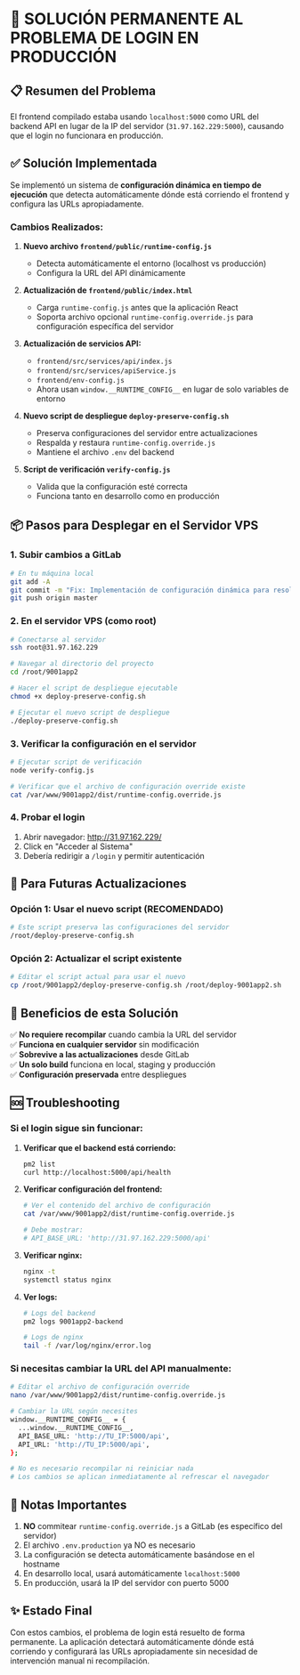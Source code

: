 # 🔧 SOLUCIÓN PERMANENTE AL PROBLEMA DE LOGIN EN PRODUCCIÓN

## 📋 Resumen del Problema

El frontend compilado estaba usando `localhost:5000` como URL del backend API en lugar de la IP del servidor (`31.97.162.229:5000`), causando que el login no funcionara en producción.

## ✅ Solución Implementada

Se implementó un sistema de **configuración dinámica en tiempo de ejecución** que detecta automáticamente dónde está corriendo el frontend y configura las URLs apropiadamente.

### Cambios Realizados:

1. **Nuevo archivo `frontend/public/runtime-config.js`**
   - Detecta automáticamente el entorno (localhost vs producción)
   - Configura la URL del API dinámicamente

2. **Actualización de `frontend/public/index.html`**
   - Carga `runtime-config.js` antes que la aplicación React
   - Soporta archivo opcional `runtime-config.override.js` para configuración específica del servidor

3. **Actualización de servicios API:**
   - `frontend/src/services/api/index.js`
   - `frontend/src/services/apiService.js`
   - `frontend/env-config.js`
   - Ahora usan `window.__RUNTIME_CONFIG__` en lugar de solo variables de entorno

4. **Nuevo script de despliegue `deploy-preserve-config.sh`**
   - Preserva configuraciones del servidor entre actualizaciones
   - Respalda y restaura `runtime-config.override.js`
   - Mantiene el archivo `.env` del backend

5. **Script de verificación `verify-config.js`**
   - Valida que la configuración esté correcta
   - Funciona tanto en desarrollo como en producción

## 📦 Pasos para Desplegar en el Servidor VPS

### 1. Subir cambios a GitLab

```bash
# En tu máquina local
git add -A
git commit -m "Fix: Implementación de configuración dinámica para resolver problema de login en producción"
git push origin master
```

### 2. En el servidor VPS (como root)

```bash
# Conectarse al servidor
ssh root@31.97.162.229

# Navegar al directorio del proyecto
cd /root/9001app2

# Hacer el script de despliegue ejecutable
chmod +x deploy-preserve-config.sh

# Ejecutar el nuevo script de despliegue
./deploy-preserve-config.sh
```

### 3. Verificar la configuración en el servidor

```bash
# Ejecutar script de verificación
node verify-config.js

# Verificar que el archivo de configuración override existe
cat /var/www/9001app2/dist/runtime-config.override.js
```

### 4. Probar el login

1. Abrir navegador: http://31.97.162.229/
2. Click en "Acceder al Sistema"
3. Debería redirigir a `/login` y permitir autenticación

## 🔄 Para Futuras Actualizaciones

### Opción 1: Usar el nuevo script (RECOMENDADO)
```bash
# Este script preserva las configuraciones del servidor
/root/deploy-preserve-config.sh
```

### Opción 2: Actualizar el script existente
```bash
# Editar el script actual para usar el nuevo
cp /root/9001app2/deploy-preserve-config.sh /root/deploy-9001app2.sh
```

## 🎯 Beneficios de esta Solución

✅ **No requiere recompilar** cuando cambia la URL del servidor  
✅ **Funciona en cualquier servidor** sin modificación  
✅ **Sobrevive a las actualizaciones** desde GitLab  
✅ **Un solo build** funciona en local, staging y producción  
✅ **Configuración preservada** entre despliegues  

## 🆘 Troubleshooting

### Si el login sigue sin funcionar:

1. **Verificar que el backend está corriendo:**
   ```bash
   pm2 list
   curl http://localhost:5000/api/health
   ```

2. **Verificar configuración del frontend:**
   ```bash
   # Ver el contenido del archivo de configuración
   cat /var/www/9001app2/dist/runtime-config.override.js
   
   # Debe mostrar:
   # API_BASE_URL: 'http://31.97.162.229:5000/api'
   ```

3. **Verificar nginx:**
   ```bash
   nginx -t
   systemctl status nginx
   ```

4. **Ver logs:**
   ```bash
   # Logs del backend
   pm2 logs 9001app2-backend
   
   # Logs de nginx
   tail -f /var/log/nginx/error.log
   ```

### Si necesitas cambiar la URL del API manualmente:

```bash
# Editar el archivo de configuración override
nano /var/www/9001app2/dist/runtime-config.override.js

# Cambiar la URL según necesites
window.__RUNTIME_CONFIG__ = {
  ...window.__RUNTIME_CONFIG__,
  API_BASE_URL: 'http://TU_IP:5000/api',
  API_URL: 'http://TU_IP:5000/api',
};

# No es necesario recompilar ni reiniciar nada
# Los cambios se aplican inmediatamente al refrescar el navegador
```

## 📝 Notas Importantes

1. **NO** commitear `runtime-config.override.js` a GitLab (es específico del servidor)
2. El archivo `.env.production` ya NO es necesario
3. La configuración se detecta automáticamente basándose en el hostname
4. En desarrollo local, usará automáticamente `localhost:5000`
5. En producción, usará la IP del servidor con puerto 5000

## ✨ Estado Final

Con estos cambios, el problema de login está resuelto de forma permanente. La aplicación detectará automáticamente dónde está corriendo y configurará las URLs apropiadamente sin necesidad de intervención manual ni recompilación.
